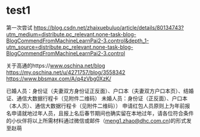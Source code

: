 # test1
第一次尝试
https://blog.csdn.net/zhaixuebuluo/article/details/80134743?utm_medium=distribute.pc_relevant.none-task-blog-BlogCommendFromMachineLearnPai2-3.control&depth_1-utm_source=distribute.pc_relevant.none-task-blog-BlogCommendFromMachineLearnPai2-3.control

关于高通的https://www.oschina.net/blog
https://my.oschina.net/u/4271757/blog/3558342
https://www.bbsmax.com/A/q4zVbg0XzK/

 
已婚人员：身份证（夫妻双方身份证正反面）、户口本（夫妻双方户口本页）、结婚证、通信大数据行程卡（见附件二维码）
未婚人员：身份证（正反面）、户口本（本人页）、通信大数据行程卡（见附件二维码））
申请红包人员原则上为年前报名申请就地过年人员，且报上名后春节期间也确实留在本地过年，请各位符合条件的小伙伴将以上所需材料通过微信或邮件（meng1.zhao@dhc.com.cn)的形式发至赵萌


